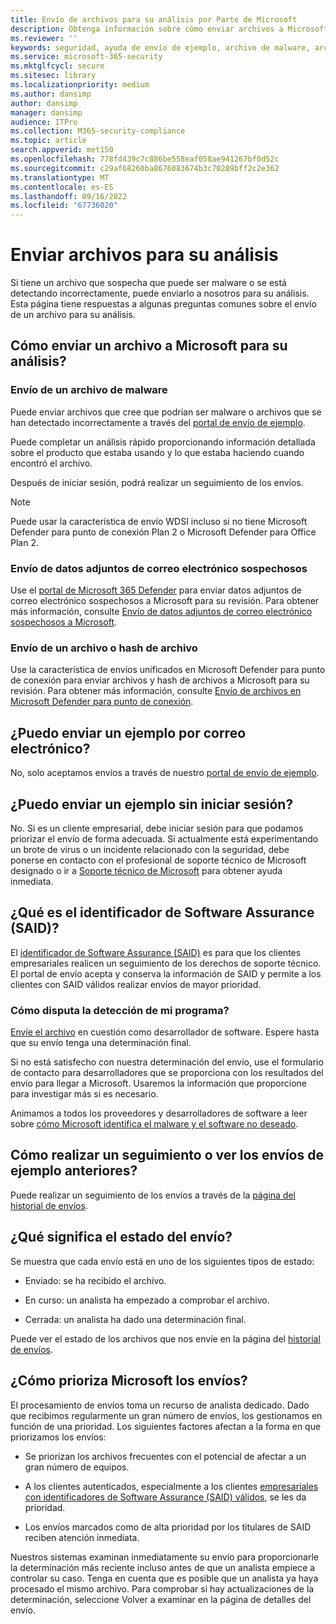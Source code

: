 ```yaml
---
title: Envío de archivos para su análisis por Parte de Microsoft
description: Obtenga información sobre cómo enviar archivos a Microsoft para el análisis de malware, cómo realizar un seguimiento de los envíos y las detecciones de disputas.
ms.reviewer: ''
keywords: seguridad, ayuda de envío de ejemplo, archivo de malware, archivo de virus, archivo troyano, enviar, enviar a Microsoft, enviar una muestra, virus, troyano, gusano, no detectado, no detecta, correo electrónico microsoft, malware de correo electrónico, creo que se trata de malware, creo que es un virus, donde puedo enviar un virus, es este un virus, MSE, no detecta, sin firma, sin detección, archivo sospechoso,  MMPC, Centro de protección contra malware de Microsoft, investigadores, analista, WDSI, inteligencia de seguridad
ms.service: microsoft-365-security
ms.mktglfcycl: secure
ms.sitesec: library
ms.localizationpriority: medium
ms.author: dansimp
author: dansimp
manager: dansimp
audience: ITPro
ms.collection: M365-security-compliance
ms.topic: article
search.appverid: met150
ms.openlocfilehash: 778fd439c7c886be558eaf058ae941267bf0d52c
ms.sourcegitcommit: c29af68260ba8676083674b3c70209bff2c2e362
ms.translationtype: MT
ms.contentlocale: es-ES
ms.lasthandoff: 09/16/2022
ms.locfileid: "67736020"
---
```

# <a name="submit-files-for-analysis"></a>Enviar archivos para su análisis

Si tiene un archivo que sospecha que puede ser malware o se está detectando incorrectamente, puede enviarlo a nosotros para su análisis. Esta página tiene respuestas a algunas preguntas comunes sobre el envío de un archivo para su análisis.

## <a name="how-do-i-submit-a-file-to-microsoft-for-analysis"></a>Cómo enviar un archivo a Microsoft para su análisis?

### <a name="send-a-malware-file"></a>Envío de un archivo de malware

Puede enviar archivos que cree que podrían ser malware o archivos que se han detectado incorrectamente a través del [portal de envío de ejemplo](https://www.microsoft.com/wdsi/filesubmission).

Puede completar un análisis rápido proporcionando información detallada sobre el producto que estaba usando y lo que estaba haciendo cuando encontró el archivo.

Después de iniciar sesión, podrá realizar un seguimiento de los envíos.

> [!NOTE]
>
> Puede usar la característica de envío WDSI incluso si no tiene Microsoft Defender para punto de conexión Plan 2 o Microsoft Defender para Office Plan 2.

### <a name="submit-a-suspected-email-attachment"></a>Envío de datos adjuntos de correo electrónico sospechosos

Use el [portal de Microsoft 365 Defender](https://security.microsoft.com/) para enviar datos adjuntos de correo electrónico sospechosos a Microsoft para su revisión. Para obtener más información, consulte [Envío de datos adjuntos de correo electrónico sospechosos a Microsoft](../office-365-security/admin-submission.md).

### <a name="submit-a-file-or-file-hash"></a>Envío de un archivo o hash de archivo

Use la característica de envíos unificados en Microsoft Defender para punto de conexión para enviar archivos y hash de archivos a Microsoft para su revisión. Para obtener más información, consulte [Envío de archivos en Microsoft Defender para punto de conexión](../defender-endpoint/admin-submissions-mde.md).

## <a name="can-i-send-a-sample-by-email"></a>¿Puedo enviar un ejemplo por correo electrónico?

No, solo aceptamos envíos a través de nuestro [portal de envío de ejemplo](https://www.microsoft.com/wdsi/filesubmission).

## <a name="can-i-submit-a-sample-without-signing-in"></a>¿Puedo enviar un ejemplo sin iniciar sesión?

No. Si es un cliente empresarial, debe iniciar sesión para que podamos priorizar el envío de forma adecuada. Si actualmente está experimentando un brote de virus o un incidente relacionado con la seguridad, debe ponerse en contacto con el profesional de soporte técnico de Microsoft designado o ir a [Soporte técnico de Microsoft](https://support.microsoft.com/) para obtener ayuda inmediata.

## <a name="what-is-the-software-assurance-id-said"></a>¿Qué es el identificador de Software Assurance (SAID)?

El [identificador de Software Assurance (SAID)](https://www.microsoft.com/licensing/licensing-programs/software-assurance-default.aspx) es para que los clientes empresariales realicen un seguimiento de los derechos de soporte técnico. El portal de envío acepta y conserva la información de SAID y permite a los clientes con SAID válidos realizar envíos de mayor prioridad.

### <a name="how-do-i-dispute-the-detection-of-my-program"></a>Cómo disputa la detección de mi programa?

[Envíe el archivo](https://www.microsoft.com/wdsi/filesubmission) en cuestión como desarrollador de software. Espere hasta que su envío tenga una determinación final.

Si no está satisfecho con nuestra determinación del envío, use el formulario de contacto para desarrolladores que se proporciona con los resultados del envío para llegar a Microsoft. Usaremos la información que proporcione para investigar más si es necesario.

Animamos a todos los proveedores y desarrolladores de software a leer sobre [cómo Microsoft identifica el malware y el software no deseado](criteria.md).

## <a name="how-do-i-track-or-view-past-sample-submissions"></a>Cómo realizar un seguimiento o ver los envíos de ejemplo anteriores?

Puede realizar un seguimiento de los envíos a través de la [página del historial de envíos](https://www.microsoft.com/wdsi/submissionhistory).

## <a name="what-does-the-submission-status-mean"></a>¿Qué significa el estado del envío?

Se muestra que cada envío está en uno de los siguientes tipos de estado:

* Enviado: se ha recibido el archivo.

* En curso: un analista ha empezado a comprobar el archivo.

* Cerrada: un analista ha dado una determinación final.

Puede ver el estado de los archivos que nos envíe en la página del [historial de envíos](https://www.microsoft.com/wdsi/submissionhistory).

## <a name="how-does-microsoft-prioritize-submissions"></a>¿Cómo prioriza Microsoft los envíos?

El procesamiento de envíos toma un recurso de analista dedicado. Dado que recibimos regularmente un gran número de envíos, los gestionamos en función de una prioridad. Los siguientes factores afectan a la forma en que priorizamos los envíos:

* Se priorizan los archivos frecuentes con el potencial de afectar a un gran número de equipos.

* A los clientes autenticados, especialmente a los clientes [empresariales con identificadores de Software Assurance (SAID) válidos](https://www.microsoft.com/licensing/licensing-programs/software-assurance-default.aspx), se les da prioridad.

* Los envíos marcados como de alta prioridad por los titulares de SAID reciben atención inmediata.

Nuestros sistemas examinan inmediatamente su envío para proporcionarle la determinación más reciente incluso antes de que un analista empiece a controlar su caso. Tenga en cuenta que es posible que un analista ya haya procesado el mismo archivo. Para comprobar si hay actualizaciones de la determinación, seleccione Volver a examinar en la página de detalles del envío.
